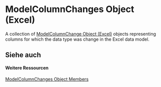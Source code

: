 
# ModelColumnChanges Object (Excel)

A collection of [ModelColumnChange Object (Excel)](5b7cb86d-744c-53ea-0fcf-79d2710baa37.md) objects representing columns for which the data type was change in the Excel data model.


## Siehe auch


#### Weitere Ressourcen


[ModelColumnChanges Object Members](http://msdn.microsoft.com/library/f5324b71-da79-2b8d-b293-7f4071204d6e%28Office.15%29.aspx)